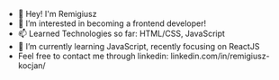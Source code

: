 - 👋 Hey! I'm Remigiusz
- 👀 I’m interested in becoming a frontend developer!
- 📫 Learned Technologies so far: HTML/CSS, JavaScript
- 🌱 I’m currently learning JavaScript, recently focusing on ReactJS
-  Feel free to contact me through linkedin: linkedin.com/in/remigiusz-kocjan/


